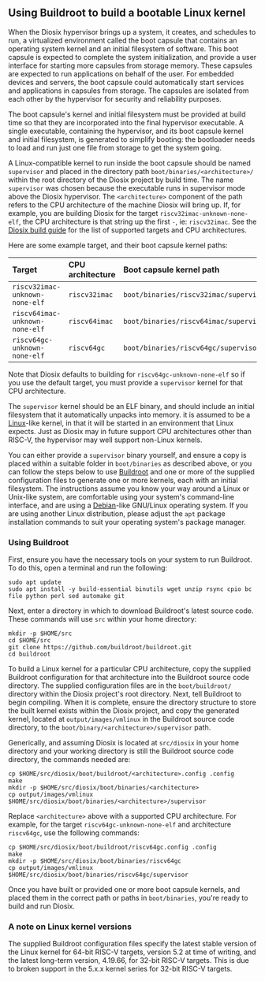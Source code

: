 ## Using Buildroot to build a bootable Linux kernel

When the Diosix hypervisor brings up a system, it creates, and schedules to run, a virtualized environment called the boot capsule that contains an operating system kernel and an initial filesystem of software. This boot capsule is expected to complete the system initialization, and provide a user interface for starting more capsules from storage memory. These capsules are expected to run applications on behalf of the user. For embedded devices and servers, the boot capsule could automatically start services and applications in capsules from storage. The capsules are isolated from each other by the hypervisor for security and reliability purposes.

The boot capsule's kernel and initial filesystem must be provided at build time so that they are incorporated into the final hypervisor executable. A single executable, containing the hypervisor, and its boot capsule kernel and initial filesystem, is generated to simplify booting: the bootloader needs to load and run just one file from storage to get the system going.

A Linux-compatible kernel to run inside the boot capsule should be named `supervisor` and placed in the directory path `boot/binaries/<architecture>/` within the root directory of the Diosix project by build time. The name `supervisor` was chosen because the executable runs in supervisor mode above the Diosix hypervisor. The `<architecture>` component of the path refers to the CPU architecture of the machine Diosix will bring up. If, for example, you are building Diosix for the target `riscv32imac-unknown-none-elf`, the CPU architecture is that string up the first `-`, ie: `riscv32imac`. See the [Diosix build guide](building.md) for the list of supported targets and CPU architectures.

Here are some example target, and their boot capsule kernel paths:

| Target                         | CPU architecture | Boot capsule kernel path               |
|:-------------------------------|:-----------------|:---------------------------------------|
| `riscv32imac-unknown-none-elf` | `riscv32imac`    | `boot/binaries/riscv32imac/supervisor` |
| `riscv64imac-unknown-none-elf` | `riscv64imac`    | `boot/binaries/riscv64imac/supervisor` |
| `riscv64gc-unknown-none-elf`   | `riscv64gc`      | `boot/binaries/riscv64gc/supervisor`   |


Note that Diosix defaults to building for `riscv64gc-unknown-none-elf` so if you use the default target, you must provide a `supervisor` kernel for that CPU architecture.

The `supervisor` kernel should be an ELF binary, and should include an initial filesystem that it automatically unpacks into memory. it is assumed to be a [Linux](https://www.kernel.org/)-like kernel, in that it will be started in an environment that Linux expects. Just as Diosix may in future support CPU architectures other than RISC-V, the hypervisor may well support non-Linux kernels.

You can either provide a `supervisor` binary yourself, and ensure a copy is placed within a suitable folder in `boot/binaries` as described above, or you can follow the steps below to use [Buildroot](https://buildroot.org/) and one or more of the supplied configuration files to generate one or more kernels, each with an initial filesystem. The instructions assume you know your way around a Linux or Unix-like system, are comfortable using your system's command-line interface, and are using a [Debian](https://www.debian.org/)-like GNU/Linux operating system. If you are using another Linux distribution, please adjust the `apt` package installation commands to suit your operating system's package manager.

### Using Buildroot

First, ensure you have the necessary tools on your system to run Buildroot. To do this, open a terminal and run the following:

```
sudo apt update
sudo apt install -y build-essential binutils wget unzip rsync cpio bc file python perl sed automake git
```

Next, enter a directory in which to download Buildroot's latest source code. These commands will use `src` within your home directory:

```
mkdir -p $HOME/src
cd $HOME/src
git clone https://github.com/buildroot/buildroot.git
cd buildroot
```

To build a Linux kernel for a particular CPU architecture, copy the supplied Buildroot configuration for that architecture into the Buildroot source code directory. The supplied configuration files are in the `boot/buildroot/` directory within the Diosix project's root directory. Next, tell Buildroot to begin compiling. When it is complete, ensure the directory structure to store the built kernel exists within the Diosix project, and copy the generated kernel, located at `output/images/vmlinux` in the Buildroot source code directory, to the `boot/binary/<architecture>/supervisor` path.

Generically, and assuming Diosix is located at `src/diosix` in your home directory and your working directory is still the Buildroot source code directory, the commands needed are:

```
cp $HOME/src/diosix/boot/buildroot/<architecture>.config .config
make
mkdir -p $HOME/src/diosix/boot/binaries/<architecture>
cp output/images/vmlinux $HOME/src/diosix/boot/binaries/<architecture>/supervisor
```

Replace `<architecture>` above with a supported CPU architecture. For example, for the target `riscv64gc-unknown-none-elf` and architecture `riscv64gc`, use the following commands:

```
cp $HOME/src/diosix/boot/buildroot/riscv64gc.config .config
make
mkdir -p $HOME/src/diosix/boot/binaries/riscv64gc
cp output/images/vmlinux $HOME/src/diosix/boot/binaries/riscv64gc/supervisor
```

Once you have built or provided one or more boot capsule kernels, and placed them in the correct path or paths in `boot/binaries`, you're ready to build and run Diosix.

### A note on Linux kernel versions

The supplied Buildroot configuration files specify the latest stable version of the Linux kernel for 64-bit RISC-V targets, version 5.2 at time of writing, and the latest long-term version, 4.19.66, for 32-bit RISC-V targets. This is due to broken support in the 5.x.x kernel series for 32-bit RISC-V targets.
